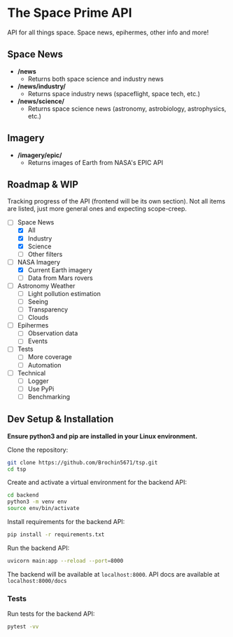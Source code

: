 # The Space Prime API

API for all things space.
Space news, epihermes, other info and more!

## Space News

- **/news**
  - Returns both space science and industry news
- **/news/industry/**
  - Returns space industry news (spaceflight, space tech, etc.)
- **/news/science/**
  - Returns space science news (astronomy, astrobiology, astrophysics, etc.)

## Imagery

- **/imagery/epic/**
  - Returns images of Earth from NASA's EPIC API

## Roadmap & WIP

Tracking progress of the API (frontend will be its own section). Not all items are listed, just more general ones and expecting scope-creep.

- [ ] Space News
  - [x] All
  - [x] Industry
  - [x] Science
  - [ ] Other filters
- [ ] NASA Imagery
  - [x] Current Earth imagery
  - [ ] Data from Mars rovers
- [ ] Astronomy Weather
  - [ ] Light pollution estimation
  - [ ] Seeing
  - [ ] Transparency
  - [ ] Clouds
- [ ] Epihermes
  - [ ] Observation data
  - [ ] Events
- [ ] Tests
  - [ ] More coverage
  - [ ] Automation
- [ ] Technical
  - [ ] Logger
  - [ ] Use PyPi
  - [ ] Benchmarking

## Dev Setup & Installation

**Ensure python3 and pip are installed in your Linux environment.**

Clone the repository:

```bash
git clone https://github.com/Brochin5671/tsp.git
cd tsp
```

Create and activate a virtual environment for the backend API:

```bash
cd backend
python3 -m venv env
source env/bin/activate
```

Install requirements for the backend API:

```bash
pip install -r requirements.txt
```

Run the backend API:

```bash
uvicorn main:app --reload --port=8000
```

The backend will be available at `localhost:8000`.
API docs are available at `localhost:8000/docs`

### Tests

Run tests for the backend API:

```bash
pytest -vv
```
